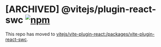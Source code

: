 # [ARCHIVED] @vitejs/plugin-react-swc [![npm](https://img.shields.io/npm/v/@vitejs/plugin-react-swc)](https://www.npmjs.com/package/@vitejs/plugin-react-swc)

This repo has moved to [vitejs/vite-plugin-react:/packages/vite-plugin-react-swc](https://github.com/vitejs/vite-plugin-react/tree/main/packages/plugin-react-swc).
